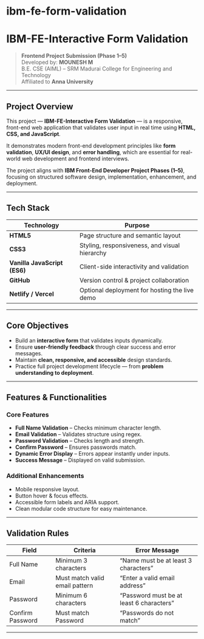 # ibm-fe-form-validation

# IBM-FE-Interactive Form Validation

> **Frontend Project Submission (Phase 1–5)**  
> Developed by: **MOUNESH M**  
> B.E. CSE (AIML) – SRM Madurai College for Engineering and Technology  
> Affiliated to **Anna University**  

---

## Project Overview
This project — **IBM-FE-Interactive Form Validation** — is a responsive, front-end web application that validates user input in real time using **HTML, CSS, and JavaScript**.  

It demonstrates modern front-end development principles like **form validation**, **UX/UI design**, and **error handling**, which are essential for real-world web development and frontend interviews.

The project aligns with **IBM Front-End Developer Project Phases (1–5)**, focusing on structured software design, implementation, enhancement, and deployment.

---

## Tech Stack

| Technology | Purpose |
|-------------|----------|
| **HTML5** | Page structure and semantic layout |
| **CSS3** | Styling, responsiveness, and visual hierarchy |
| **Vanilla JavaScript (ES6)** | Client-side interactivity and validation |
| **GitHub** | Version control & project collaboration |
| **Netlify / Vercel** | Optional deployment for hosting the live demo |

---

## Core Objectives
- Build an **interactive form** that validates inputs dynamically.  
- Ensure **user-friendly feedback** through clear success and error messages.  
- Maintain **clean, responsive, and accessible** design standards.  
- Practice full project development lifecycle — from **problem understanding to deployment**.

---

## Features & Functionalities

### Core Features
-  **Full Name Validation** – Checks minimum character length.  
-  **Email Validation** – Validates structure using regex.  
-  **Password Validation** – Checks length and strength.  
-  **Confirm Password** – Ensures passwords match.  
-  **Dynamic Error Display** – Errors appear instantly under inputs.  
-  **Success Message** – Displayed on valid submission.

###  Additional Enhancements
- Mobile responsive layout.  
- Button hover & focus effects.  
- Accessible form labels and ARIA support.  
- Clean modular code structure for easy maintenance.

---

##  Validation Rules

| Field | Criteria | Error Message |
|--------|-----------|----------------|
| Full Name | Minimum 3 characters | “Name must be at least 3 characters” |
| Email | Must match valid email pattern | “Enter a valid email address” |
| Password | Minimum 6 characters | “Password must be at least 6 characters” |
| Confirm Password | Must match Password | “Passwords do not match” |

---
